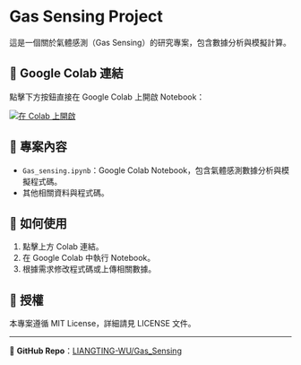 # Gas Sensing Project

這是一個關於氣體感測（Gas Sensing）的研究專案，包含數據分析與模擬計算。

## 📌 Google Colab 連結

點擊下方按鈕直接在 Google Colab 上開啟 Notebook：

[![在 Colab 上開啟](https://colab.research.google.com/assets/colab-badge.svg)](https://colab.research.google.com/github/LIANGTING-WU/Gas_Sensing/blob/main/Gas_sensing.ipynb)

## 📂 專案內容
- `Gas_sensing.ipynb`：Google Colab Notebook，包含氣體感測數據分析與模擬程式碼。
- 其他相關資料與程式碼。

## 🔧 如何使用
1. 點擊上方 Colab 連結。
2. 在 Google Colab 中執行 Notebook。
3. 根據需求修改程式碼或上傳相關數據。

## 📜 授權
本專案遵循 MIT License，詳細請見 LICENSE 文件。

---

🔗 **GitHub Repo**：[LIANGTING-WU/Gas_Sensing](https://github.com/LIANGTING-WU/Gas_Sensing)
